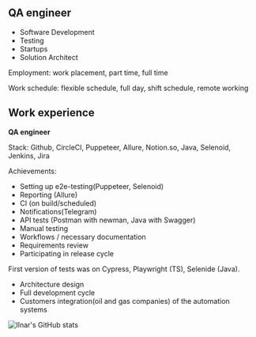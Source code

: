 ## **QA engineer**

- Software Development
- Testing
- Startups
- Solution Architect

Employment: work placement, part time, full time

Work schedule: flexible schedule, full day, shift schedule, remote working

## Work experience 

**QA engineer**

Stack: Github, CircleCI, Puppeteer, Allure, Notion.so, Java, Selenoid, Jenkins, Jira

Achievements: 

- Setting up e2e-testing(Puppeteer, Selenoid)
- Reporting (Allure)
- CI (on build/scheduled)
- Notifications(Telegram)
- API tests (Postman with newman, Java with Swagger)
- Manual testing 
- Workflows / necessary documentation 
- Requirements review 
- Participating in release cycle 

First version of tests was on Cypress, Playwright (TS), Selenide (Java).

- Architecture design
- Full development cycle
- Customers integration(oil and gas companies) of the automation systems

![Ilnar's GitHub stats](https://github-readme-stats.vercel.app/api?username=Leitirion&show_icons=true&theme=radical)


<!--
**Leitirion/Leitirion** is a ✨ _special_ ✨ repository because its `README.md` (this file) appears on your GitHub profile.

Here are some ideas to get you started:

- 🔭 I’m currently working on ...
- 🌱 I’m currently learning ...
- 👯 I’m looking to collaborate on ...
- 🤔 I’m looking for help with ...
- 💬 Ask me about ...
- 📫 How to reach me: ...
- 😄 Pronouns: ...
- ⚡ Fun fact: ...
-->
